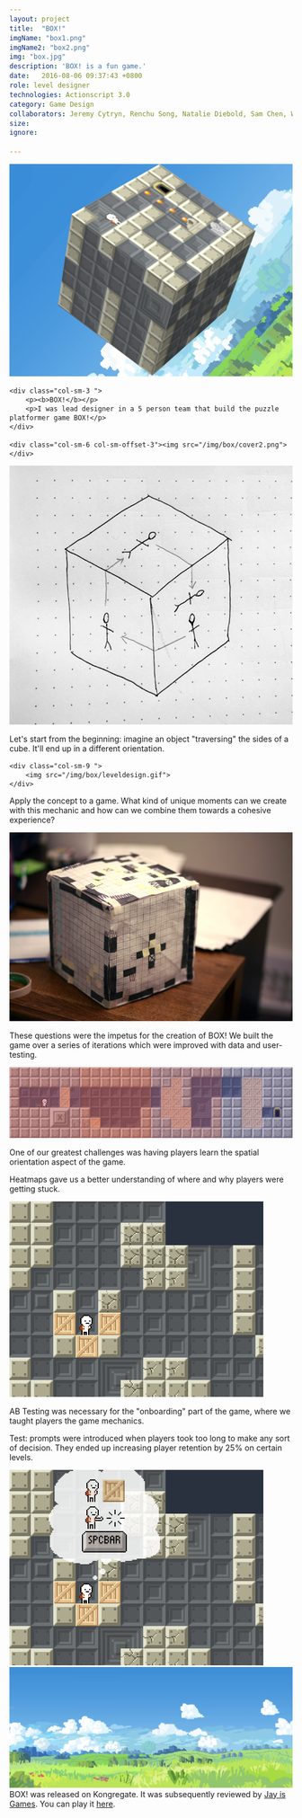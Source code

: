 ```yaml
---
layout: project
title:  "BOX!"
imgName: "box1.png"
imgName2: "box2.png"
img: "box.jpg"
description: 'BOX! is a fun game.'
date:   2016-08-06 09:37:43 +0800
role: level designer
technologies: Actionscript 3.0
category: Game Design
collaborators: Jeremy Cytryn, Renchu Song, Natalie Diebold, Sam Chen, Will Peck
size: 
ignore:

---
```


<div class="contain">

<div class="row">
	<div class="col-sm-9 ">
		<img src="/img/box/coverimage.png">
	</div>
</div>

<div class=" row m-t-xl">

	<div class="col-sm-3 ">
		<p><b>BOX!</b></p>
		<p>I was lead designer in a 5 person team that build the puzzle platformer game BOX!</p>
	</div>

	<div class="col-sm-6 col-sm-offset-3"><img src="/img/box/cover2.png"></div>
</div>

<div class=" row m-t-xl">
	<div class="col-sm-6 col-sm-offset-3"><img src="/img/box/diagram.jpg"></div>
	<div class="col-sm-3 col-sm-offset-3 m-t-md"><p>Let's start from the beginning: imagine an object "traversing" the sides of a cube. It'll end up in a different orientation. </p></div>

</div>

<div class="row m-t-xl">

	<div class="col-sm-9 ">
		<img src="/img/box/leveldesign.gif">
	</div>
</div>
<div class="row m-t-md">
	<div class="col-sm-3"><p>Apply the concept to a game. What kind of unique moments can we create with this mechanic and how can we combine them towards a cohesive experience?</p></div>

</div>


<div class="row m-t-xl">
	<div class="col-sm-9 ">
		<img src="/img/box/paper.jpg">
	</div>
</div>

<div class=" row m-t-md">
	<div class="col-sm-6"><p>These questions were the impetus for the creation of BOX! We built the game over a series of iterations which were improved with data and user-testing.</p></div>

</div>



<div class=" row m-t-xl ">
	<div class="col-sm-12">
		<img src="/img/box/heatmap.png">
	</div>
	<div class="col-sm-6 m-t-md">
	<p>One of our greatest challenges was having players learn the spatial orientation aspect of the game. </p>
	<p>Heatmaps gave us a better understanding of where and why players were getting stuck.</p>
	</div>
</div>


<div class=" row m-t-xl">
	<div class="col-sm-6">
		<img src="/img/box/nothoughtbubble.png">
	</div>
</div>


<div class="row">
	<div class="col-sm-3 m-t-md">
	<p>AB Testing was necessary for the "onboarding" part of the game, where we taught players the game mechanics.</p>
	</div>
</div>

<div class="row m-t-md">
	<div class="col-sm-3 col-sm-offset-3 ">
	<p>Test: prompts were introduced when players took too long to make any sort of decision. They ended up increasing player retention by 25% on certain levels.</p>
	</div>
	<div class="col-sm-6">
		<img src="/img/box/thoughtbubble.png">
	</div>
</div>

<div class=" row m-t-xl">
	<div class="col-sm-9"><img src="/img/box/intro.jpg"></div>

</div>
<div class="row m-t-md">
	<div class="col-sm-3">BOX! was released on Kongregate. It was subsequently reviewed by <a href="https://jayisgames.com/review/box.php">Jay is Games</a>. You can play it <a href="http://www.kongregate.com/games/Casiogre/box">here</a>.</div>
</div>

</div>

